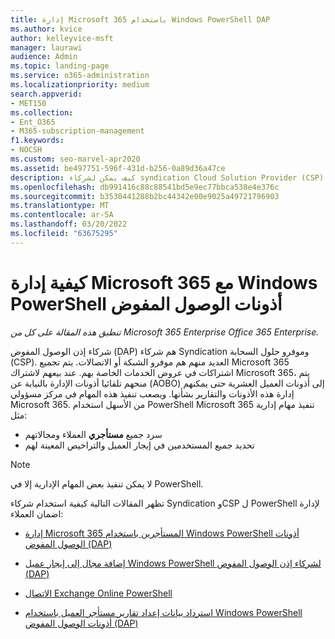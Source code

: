 ```yaml
---
title: إدارة Microsoft 365 باستخدام Windows PowerShell DAP
ms.author: kvice
author: kelleyvice-msft
manager: laurawi
audience: Admin
ms.topic: landing-page
ms.service: o365-administration
ms.localizationpriority: medium
search.appverid:
- MET150
ms.collection:
- Ent_O365
- M365-subscription-management
f1.keywords:
- NOCSH
ms.custom: seo-marvel-apr2020
ms.assetid: be497751-596f-431d-b256-0a89d36a47ce
description: كيف يمكن لشركاء syndication Cloud Solution Provider (CSP) استخدام Windows PowerShell لإدارة Microsoft 365 المستأجرين للعملاء.
ms.openlocfilehash: db991416c88c88541bd5e9ec77bbca538e4e376c
ms.sourcegitcommit: b3530441288b2bc44342e00e9025a49721796903
ms.translationtype: MT
ms.contentlocale: ar-SA
ms.lasthandoff: 03/20/2022
ms.locfileid: "63675295"
---
```

# <a name="how-to-manage-microsoft-365-with-windows-powershell-for-delegated-access-permissions-partners"></a>كيفية إدارة Microsoft 365 مع Windows PowerShell أذونات الوصول المفوض

*تنطبق هذه المقالة على كل من Microsoft 365 Enterprise Office 365 Enterprise.*

شركاء إذن الوصول المفوض (DAP) هم شركاء Syndication وموفرو حلول السحابة (CSP). العديد منهم هم موفرو الشبكة أو الاتصالات. يتم تجميع Microsoft 365 اشتراكات في عروض الخدمات الخاصة بهم. عند بيعهم لاشتراك Microsoft 365، يتم منحهم تلقائيا أذونات الإدارة بالنيابة عن (AOBO) إلى أذونات العميل العشرية حتى يمكنهم إدارة هذه الأذونات والتقارير بشأنها. ويصعب تنفيذ هذه المهام في مركز مسؤولي Microsoft 365. من الأسهل استخدام PowerShell Microsoft 365 تنفيذ مهام إدارية مثل:
- سرد جميع **مستأجري** العملاء ومجالاتهم 
- تحديد جميع المستخدمين في إيجار العميل والتراخيص المعينة لهم
> [!NOTE]
> لا يمكن تنفيذ بعض المهام الإدارية إلا في PowerShell.

تظهر المقالات التالية كيفية استخدام شركاء Syndication وCSP ل PowerShell لإدارة اضمان العملاء:
  
- [إدارة Microsoft 365 المستأجرين باستخدام Windows PowerShell أذونات الوصول المفوض (DAP)](manage-microsoft-365-tenants-with-windows-powershell-for-delegated-access-permissio.md)
    
- [إضافة مجال إلى إيجار عميل Windows PowerShell لشركاء إذن الوصول المفوض (DAP)](add-a-domain-to-a-client-tenancy-with-windows-powershell-for-delegated-access-pe.md)
    
- [الاتصال Exchange Online PowerShell](/powershell/exchange/connect-to-exchange-online-powershell)
    
- [استرداد بيانات إعداد تقارير مستأجر العميل باستخدام Windows PowerShell أذونات الوصول المفوض (DAP)](retrieve-customer-tenant-reporting-data-with-windows-powershell-for-delegated-ac.md)
